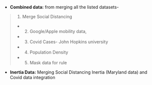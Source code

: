 
* **Combined data:** from merging all the listed datasets- 
> 1. Merge Social Distancing 
> * 2. Google/Apple mobility data,
> * 3. Covid Cases- John Hopkins university 
> * 4. Population Density 
> * 5. Mask data for rule

*  **Inertia Data:** Merging Social Distancing Inertia (Maryland data) and Covid data integration
